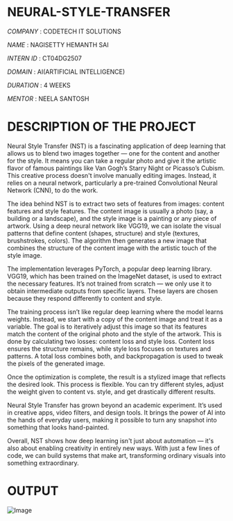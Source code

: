 # NEURAL-STYLE-TRANSFER

*COMPANY* : CODETECH IT SOLUTIONS

*NAME* :  NAGISETTY HEMANTH SAI

*INTERN ID* : CT04DG2507

*DOMAIN* : AI(ARTIFICIAL INTELLIGENCE)

*DURATION* : 4 WEEKS

*MENTOR* : NEELA SANTOSH

# DESCRIPTION OF THE PROJECT

Neural Style Transfer (NST) is a fascinating application of deep learning that allows us to blend two images together — one for the content and another for the style. It means you can take a regular photo and give it the artistic flavor of famous paintings like Van Gogh’s Starry Night or Picasso’s Cubism. This creative process doesn't involve manually editing images. Instead, it relies on a neural network, particularly a pre-trained Convolutional Neural Network (CNN), to do the work.

The idea behind NST is to extract two sets of features from images: content features and style features. The content image is usually a photo (say, a building or a landscape), and the style image is a painting or any piece of artwork. Using a deep neural network like VGG19, we can isolate the visual patterns that define content (shapes, structure) and style (textures, brushstrokes, colors). The algorithm then generates a new image that combines the structure of the content image with the artistic touch of the style image.

The implementation leverages PyTorch, a popular deep learning library. VGG19, which has been trained on the ImageNet dataset, is used to extract the necessary features. It’s not trained from scratch — we only use it to obtain intermediate outputs from specific layers. These layers are chosen because they respond differently to content and style.

The training process isn’t like regular deep learning where the model learns weights. Instead, we start with a copy of the content image and treat it as a variable. The goal is to iteratively adjust this image so that its features match the content of the original photo and the style of the artwork. This is done by calculating two losses: content loss and style loss. Content loss ensures the structure remains, while style loss focuses on textures and patterns. A total loss combines both, and backpropagation is used to tweak the pixels of the generated image.

Once the optimization is complete, the result is a stylized image that reflects the desired look. This process is flexible. You can try different styles, adjust the weight given to content vs. style, and get drastically different results.

Neural Style Transfer has grown beyond an academic experiment. It’s used in creative apps, video filters, and design tools. It brings the power of AI into the hands of everyday users, making it possible to turn any snapshot into something that looks hand-painted.

Overall, NST shows how deep learning isn't just about automation — it's also about enabling creativity in entirely new ways. With just a few lines of code, we can build systems that make art, transforming ordinary visuals into something extraordinary.

# OUTPUT

![Image](https://github.com/user-attachments/assets/f7a95107-4366-42e2-b4e0-df5e899779cf)


